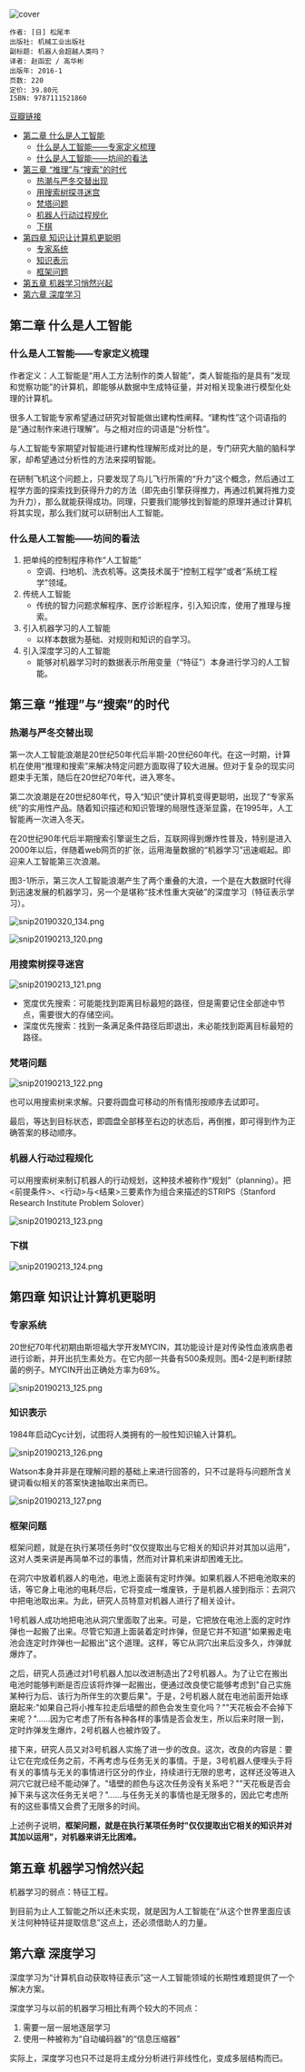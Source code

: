 ![cover](https://img3.doubanio.com/lpic/s28373242.jpg)

    作者: [日] 松尾丰 
    出版社: 机械工业出版社
    副标题: 机器人会超越人类吗？
    译者: 赵函宏 / 高华彬 
    出版年: 2016-1
    页数: 220
    定价: 39.80元
    ISBN: 9787111521860

[豆瓣链接](https://book.douban.com/subject/26698202/)

- [第二章 什么是人工智能](#%E7%AC%AC%E4%BA%8C%E7%AB%A0-%E4%BB%80%E4%B9%88%E6%98%AF%E4%BA%BA%E5%B7%A5%E6%99%BA%E8%83%BD)
  - [什么是人工智能——专家定义梳理](#%E4%BB%80%E4%B9%88%E6%98%AF%E4%BA%BA%E5%B7%A5%E6%99%BA%E8%83%BD%E4%B8%93%E5%AE%B6%E5%AE%9A%E4%B9%89%E6%A2%B3%E7%90%86)
  - [什么是人工智能——坊间的看法](#%E4%BB%80%E4%B9%88%E6%98%AF%E4%BA%BA%E5%B7%A5%E6%99%BA%E8%83%BD%E5%9D%8A%E9%97%B4%E7%9A%84%E7%9C%8B%E6%B3%95)
- [第三章 “推理”与“搜索”的时代](#%E7%AC%AC%E4%B8%89%E7%AB%A0-%E6%8E%A8%E7%90%86%E4%B8%8E%E6%90%9C%E7%B4%A2%E7%9A%84%E6%97%B6%E4%BB%A3)
  - [热潮与严冬交替出现](#%E7%83%AD%E6%BD%AE%E4%B8%8E%E4%B8%A5%E5%86%AC%E4%BA%A4%E6%9B%BF%E5%87%BA%E7%8E%B0)
  - [用搜索树探寻迷宫](#%E7%94%A8%E6%90%9C%E7%B4%A2%E6%A0%91%E6%8E%A2%E5%AF%BB%E8%BF%B7%E5%AE%AB)
  - [梵塔问题](#%E6%A2%B5%E5%A1%94%E9%97%AE%E9%A2%98)
  - [机器人行动过程规化](#%E6%9C%BA%E5%99%A8%E4%BA%BA%E8%A1%8C%E5%8A%A8%E8%BF%87%E7%A8%8B%E8%A7%84%E5%8C%96)
  - [下棋](#%E4%B8%8B%E6%A3%8B)
- [第四章 知识让计算机更聪明](#%E7%AC%AC%E5%9B%9B%E7%AB%A0-%E7%9F%A5%E8%AF%86%E8%AE%A9%E8%AE%A1%E7%AE%97%E6%9C%BA%E6%9B%B4%E8%81%AA%E6%98%8E)
  - [专家系统](#%E4%B8%93%E5%AE%B6%E7%B3%BB%E7%BB%9F)
  - [知识表示](#%E7%9F%A5%E8%AF%86%E8%A1%A8%E7%A4%BA)
  - [框架问题](#%E6%A1%86%E6%9E%B6%E9%97%AE%E9%A2%98)
- [第五章 机器学习悄然兴起](#%E7%AC%AC%E4%BA%94%E7%AB%A0-%E6%9C%BA%E5%99%A8%E5%AD%A6%E4%B9%A0%E6%82%84%E7%84%B6%E5%85%B4%E8%B5%B7)
- [第六章 深度学习](#%E7%AC%AC%E5%85%AD%E7%AB%A0-%E6%B7%B1%E5%BA%A6%E5%AD%A6%E4%B9%A0)

## 第二章 什么是人工智能
### 什么是人工智能——专家定义梳理
作者定义：人工智能是“用人工方法制作的类人智能”，类人智能指的是具有“发现和觉察功能”的计算机，即能够从数据中生成特征量，并对相关现象进行模型化处理的计算机。

很多人工智能专家希望通过研究对智能做出建构性阐释。“建构性”这个词语指的是“通过制作来进行理解”。与之相对应的词语是“分析性”。

与人工智能专家期望对智能进行建构性理解形成对比的是，专门研究大脑的脑科学家，却希望通过分析性的方法来探明智能。

在研制飞机这个问题上，只要发现了鸟儿飞行所需的“升力”这个概念，然后通过工程学方面的探索找到获得升力的方法（即先由引擎获得推力，再通过机翼将推力变为升力），那么就能获得成功。同理，只要我们能够找到智能的原理并通过计算机将其实现，那么我们就可以研制出人工智能。

### 什么是人工智能——坊间的看法

1. 把单纯的控制程序称作“人工智能”
    - 空调、扫地机、洗衣机等。这类技术属于“控制工程学”或者“系统工程学”领域。
2. 传统人工智能
    - 传统的智力问题求解程序、医疗诊断程序，引入知识库，使用了推理与搜索。
3. 引入机器学习的人工智能
    - 以样本数据为基础、对规则和知识的自学习。
4. 引入深度学习的人工智能
    - 能够对机器学习时的数据表示所用变量（“特征”）本身进行学习的人工智能。

## 第三章 “推理”与“搜索”的时代
### 热潮与严冬交替出现
第一次人工智能浪潮是20世纪50年代后半期-20世纪60年代。在这一时期，计算机在使用“推理和搜索”来解决特定问题方面取得了较大进展。但对于复杂的现实问题束手无策，随后在20世纪70年代，进入寒冬。

第二次浪潮是在20世纪80年代，导入“知识”使计算机变得更聪明，出现了“专家系统”的实用性产品。随着知识描述和知识管理的局限性逐渐显露，在1995年，人工智能再一次进入冬天。

在20世纪90年代后半期搜索引擎诞生之后，互联网得到爆炸性普及，特别是进入2000年以后，伴随着web网页的扩张，运用海量数据的“机器学习”迅速崛起。即迎来人工智能第三次浪潮。

图3-1所示，第三次人工智能浪潮产生了两个重叠的大浪，一个是在大数据时代得到迅速发展的机器学习，另一个是堪称“技术性重大突破”的深度学习（特征表示学习）。

![snip20190320_134.png](ai-torrent1.png)

![snip20190213_120.png](ai-torrent2.png)

### 用搜索树探寻迷宫
![snip20190213_121.png](ai-torrent3.png)

- 宽度优先搜索：可能能找到距离目标最短的路径，但是需要记住全部途中节点，需要很大的存储空间。
- 深度优先搜索：找到一条满足条件路径后即退出，未必能找到距离目标最短的路径。

### 梵塔问题
![snip20190213_122.png](ai-torrent4.png)

也可以用搜索树来求解。只要将圆盘可移动的所有情形按顺序去试即可。

最后，等达到目标状态，即圆盘全部移至右边的状态后，再倒推，即可得到作为正确答案的移动顺序。

### 机器人行动过程规化
可以用搜索树来制订机器人的行动规划，这种技术被称作“规划”（planning）。把<前提条件>、<行动>与<结果>三要素作为组合来描述的STRIPS（Stanford Research Institute Problem Solover）

![snip20190213_123.png](ai-torrent5.png)

### 下棋
![snip20190213_124.png](ai-torrent6.png)

## 第四章 知识让计算机更聪明
### 专家系统
20世纪70年代初期由斯坦福大学开发MYCIN，其功能设计是对传染性血液病患者进行诊断，并开出抗生素处方。在它内部一共备有500条规则。图4-2是判断绿脓菌的例子。MYCIN开出正确处方率为69%。

![snip20190213_125.png](ai-torrent7.png)

### 知识表示
1984年启动Cyc计划，试图将人类拥有的一般性知识输入计算机。

![snip20190213_126.png](ai-torrent8.png)

Watson本身并非是在理解问题的基础上来进行回答的，只不过是将与问题所含关键词看似相关的答案快速抽取出来而已。

![snip20190213_127.png](ai-torrent9.png)

### 框架问题
框架问题，就是在执行某项任务时“仅仅提取出与它相关的知识并对其加以运用”，这对人类来讲是再简单不过的事情，然而对计算机来讲却困难无比。

在洞穴中放着机器人的电池，电池上面装有定时炸弹。如果机器人不把电池取来的话，等它身上电池的电耗尽后，它将变成一堆废铁，于是机器人接到指示：去洞穴中把电池取出来。为此，研究人员特意对机器人进行了相关设计。

1号机器人成功地把电池从洞穴里面取了出来。可是，它把放在电池上面的定时炸弹也一起搬了出来。尽管它知道上面装着定时炸弹，但是它并不知道"如果搬走电池会连定时炸弹也一起搬出"这个道理。这样，等它从洞穴出来后没多久，炸弹就爆炸了。

之后，研究人员通过对1号机器人加以改进制造出了2号机器人。为了让它在搬出电池时能够判断是否应该将炸弹一起搬出，便通过改良使它能够考虑到"自己实施某种行为后、该行为所伴生的次要后果"。于是，2号机器人就在电池前面开始琢磨起来:"如果自己将小推车拉走后墙壁的颜色会发生变化吗？""天花板会不会掉下来呢？"......因为它考虑了所有各种各样的事情是否会发生，所以后来时限一到，定时炸弹发生爆炸，2号机器人也被炸毁了。

接下来，研究人员又对3号机器人实施了进一步的改良。这次，改良的内容是：要让它在完成任务之前，不再考虑与任务无关的事情。于是，3号机器人便埋头于将有关的事情与无关的事情进行区分的作业，持续进行无限的思考，这样还没等进入洞穴它就已经不能动弹了。"墙壁的颜色与这次任务没有关系吧？""天花板是否会掉下来与这次任务无关吧？"......与任务无关的事情也是无限多的，因此它考虑所有的这些事情又会费了无限多的时间。

上述例子说明，**框架问题，就是在执行某项任务时"仅仅提取出它相关的知识并对其加以运用"，对机器来讲无比困难。**

## 第五章 机器学习悄然兴起
机器学习的弱点：特征工程。

到目前为止人工智能之所以还未实现，就是因为人工智能在“从这个世界里面应该关注何种特征并提取信息”这点上，还必须借助人的力量。

## 第六章 深度学习
深度学习为“计算机自动获取特征表示”这一人工智能领域的长期性难题提供了一个解决方案。

深度学习与以前的机器学习相比有两个较大的不同点：

1. 需要一层一层地逐层学习
1. 使用一种被称为“自动编码器”的“信息压缩器”

实际上，深度学习也只不过是将主成分分析进行非线性化，变成多层结构而已。
